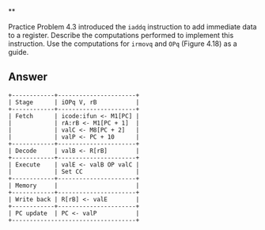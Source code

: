 \*\*

Practice Problem 4.3 introduced the `iaddq` instruction to add immediate data to a register. Describe the computations performed to implement this instruction. Use the computations for `irmovq` and `OPq` (Figure 4.18) as a guide.

## Answer

```text
+------------+----------------------+
| Stage      | iOPq V, rB           |
+------------+----------------------+
| Fetch      | icode:ifun <- M1[PC] |
|            | rA:rB <- M1[PC + 1]  |
|            | valC <- M8[PC + 2]   |
|            | valP <- PC + 10      |
+------------+----------------------+
| Decode     | valB <- R[rB]        |
+------------+----------------------+
| Execute    | valE <- valB OP valC |
|            | Set CC               |
+------------+----------------------+
| Memory     |						|
+------------+----------------------+
| Write back | R[rB] <- valE		|
+------------+----------------------+
| PC update  | PC <- valP           |
+-----------------------------------+
```
